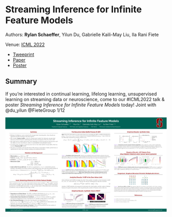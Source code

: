 # Streaming Inference for Infinite Feature Models

Authors: **Rylan Schaeffer**, Yilun Du, Gabrielle Kaili-May Liu, Ila Rani Fiete

Venue: [ICML 2022](https://icml.cc/Conferences/2022/)

- [Tweeprint](https://twitter.com/RylanSchaeffer/status/1549738599431684096)
- [Paper](paper.pdf)
- [Poster](poster.pdf)

## Summary

If you’re interested in continual learning, lifelong learning, unsupervised learning on streaming data or neuroscience, come to our #ICML2022  talk & poster *Streaming Inference for Infinite Feature Models* today! Joint with @du_yilun
@FieteGroup 1/12

![](img_0.png)
